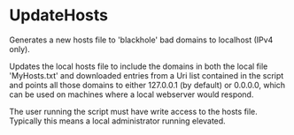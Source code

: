 # UpdateHosts
Generates a new hosts file to 'blackhole' bad domains to localhost (IPv4 only).

Updates the local hosts file to include the domains in both the local file 'MyHosts.txt' and downloaded entries from a Uri list contained in the script and points all those domains to either 127.0.0.1 (by default) or 0.0.0.0, which can be used on machines where a local webserver would respond.
    
The user running the script must have write access to the hosts file. Typically this means a local administrator running elevated.
